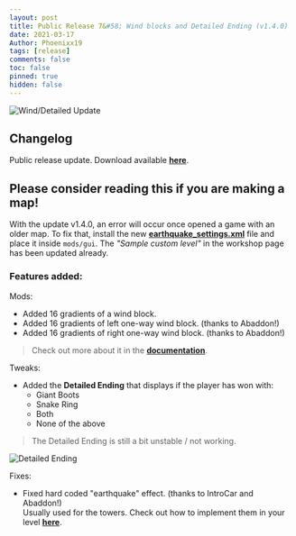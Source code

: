 ```yaml
---
layout: post
title: Public Release 7&#58; Wind blocks and Detailed Ending (v1.4.0)
date: 2021-03-17
Author: Phoenixx19
tags: [release]
comments: false
toc: false
pinned: true
hidden: false
---
```


![Wind/Detailed Update](https://github.com/Phoenixx19/JumpKingPlus/raw/master/docs/images/Banner140.png)

## Changelog

Public release update.
Download available [**here**](https://github.com/Phoenixx19/JumpKingPlus/releases/tag/v1.4.0). <!-- more -->

## Please consider reading this if you are making a map!
With the update v1.4.0, an error will occur once opened a game with an older map.
To fix that, install the new [**earthquake_settings.xml**](https://raw.githubusercontent.com/Phoenixx19/JumpKingPlus/master/docs/workshop/files/earthquake_settings.xml) file and place it inside `mods/gui`. The *"Sample custom level"* in the workshop page has been updated already.

### Features added:
Mods:
- Added 16 gradients of a wind block.
- Added 16 gradients of left one-way wind block. (thanks to Abaddon!)
- Added 16 gradients of right one-way wind block. (thanks to Abaddon!)

>Check out more about it in the [**documentation**](https://phoenixx19.github.io/JumpKingPlus/workshop/documentation/#hitbox-file).

Tweaks:
- Added the __Detailed Ending__ that displays if the player has won with:
  - Giant Boots
  - Snake Ring
  - Both
  - None of the above 

>The Detailed Ending is still a bit unstable / not working.

![Detailed Ending](https://github.com/Phoenixx19/JumpKingPlus/raw/master/docs/images/DetailedEnding.jpg)

Fixes:
- Fixed hard coded "earthquake" effect. (thanks to IntroCar and Abaddon!) <br>Usually used for the towers. Check out how to implement them in your level [**here**](https://phoenixx19.github.io/JumpKingPlus/workshop/documentation/#earthquake-effect).
